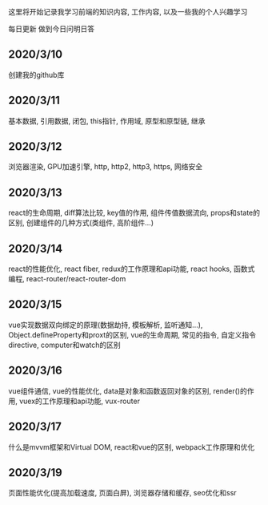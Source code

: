 这里将开始记录我学习前端的知识内容, 工作内容, 以及一些我的个人兴趣学习

每日更新 做到今日问明日答

## 2020/3/10

创建我的github库

## 2020/3/11

基本数据, 引用数据, 闭包, this指针, 作用域, 原型和原型链, 继承 

## 2020/3/12

浏览器渲染, GPU加速引擎, http, http2, http3, https, 网络安全

## 2020/3/13

react的生命周期, diff算法比较, key值的作用, 组件传值数据流向, props和state的区别, 
创建组件的几种方式(类组件, 高阶组件...)

## 2020/3/14

react的性能优化, react fiber, redux的工作原理和api功能, react hooks, 
函数式编程, react-router/react-router-dom

## 2020/3/15

vue实现数据双向绑定的原理(数据劫持, 模板解析, 监听通知...), Object.defineProperty和proxt的区别, 
vue的生命周期, 常见的指令, 自定义指令directive, computer和watch的区别

## 2020/3/16

vue组件通信, vue的性能优化, data是对象和函数返回对象的区别, render()的作用, vuex的工作原理和api功能, vux-router

## 2020/3/17

什么是mvvm框架和Virtual DOM, react和vue的区别, webpack工作原理和优化

## 2020/3/19
页面性能优化(提高加载速度, 页面白屏), 浏览器存储和缓存, seo优化和ssr